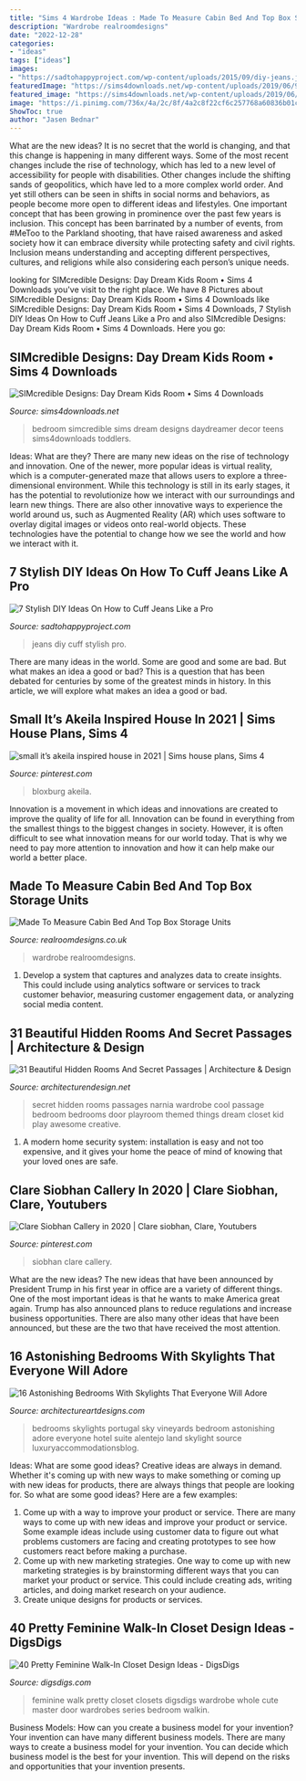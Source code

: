 ```yaml
---
title: "Sims 4 Wardrobe Ideas : Made To Measure Cabin Bed And Top Box Storage Units"
description: "Wardrobe realroomdesigns"
date: "2022-12-28"
categories:
- "ideas"
tags: ["ideas"]
images:
- "https://sadtohappyproject.com/wp-content/uploads/2015/09/diy-jeans.jpg"
featuredImage: "https://sims4downloads.net/wp-content/uploads/2019/06/9315.jpg"
featured_image: "https://sims4downloads.net/wp-content/uploads/2019/06/9315.jpg"
image: "https://i.pinimg.com/736x/4a/2c/8f/4a2c8f22cf6c257768a60836b01ce6c4.jpg"
ShowToc: true
author: "Jasen Bednar"
---
```



What are the new ideas?
It is no secret that the world is changing, and that this change is happening in many different ways. Some of the most recent changes include the rise of technology, which has led to a new level of accessibility for people with disabilities. Other changes include the shifting sands of geopolitics, which have led to a more complex world order. And yet still others can be seen in shifts in social norms and behaviors, as people become more open to different ideas and lifestyles.
One important concept that has been growing in prominence over the past few years is inclusion. This concept has been barrinated by a number of events, from #MeToo to the Parkland shooting, that have raised awareness and asked society how it can embrace diversity while protecting safety and civil rights. Inclusion means understanding and accepting different perspectives, cultures, and religions while also considering each person’s unique needs.

	

		
looking for SIMcredible Designs: Day Dream Kids Room • Sims 4 Downloads you've visit to the right place. We have 8 Pictures about SIMcredible Designs: Day Dream Kids Room • Sims 4 Downloads like SIMcredible Designs: Day Dream Kids Room • Sims 4 Downloads, 7 Stylish DIY Ideas On How to Cuff Jeans Like a Pro and also SIMcredible Designs: Day Dream Kids Room • Sims 4 Downloads. Here you go:
		
    
## SIMcredible Designs: Day Dream Kids Room • Sims 4 Downloads

<img loading=lazy src="https://sims4downloads.net/wp-content/uploads/2019/06/9315.jpg" onerror="this.onerror=null;this.src='https://tse3.mm.bing.net/th?id=OIP.bSQEcV3xfspAPb4PjNlXLwHaFP&amp;pid=15.1';" alt="SIMcredible Designs: Day Dream Kids Room • Sims 4 Downloads">

_Source: sims4downloads.net_

>bedroom simcredible sims dream designs daydreamer decor teens sims4downloads toddlers. 

	

Ideas: What are they?
There are many new ideas on the rise of technology and innovation. One of the newer, more popular ideas is virtual reality, which is a computer-generated maze that allows users to explore a three-dimensional environment. While this technology is still in its early stages, it has the potential to revolutionize how we interact with our surroundings and learn new things. There are also other innovative ways to experience the world around us, such as Augmented Reality (AR) which uses software to overlay digital images or videos onto real-world objects. These technologies have the potential to change how we see the world and how we interact with it.

    
## 7 Stylish DIY Ideas On How To Cuff Jeans Like A Pro

<img loading=lazy src="https://sadtohappyproject.com/wp-content/uploads/2015/09/diy-jeans.jpg" onerror="this.onerror=null;this.src='https://tse2.mm.bing.net/th?id=OIP.2X5h6DkME7Bpch9Qgn_O9wAAAA&amp;pid=15.1';" alt="7 Stylish DIY Ideas On How to Cuff Jeans Like a Pro">

_Source: sadtohappyproject.com_

>jeans diy cuff stylish pro. 

	

There are many ideas in the world. Some are good and some are bad. But what makes an idea a good or bad? This is a question that has been debated for centuries by some of the greatest minds in history. In this article, we will explore what makes an idea a good or bad.

    
## Small It’s Akeila Inspired House In 2021 | Sims House Plans, Sims 4

<img loading=lazy src="https://i.pinimg.com/736x/77/2e/d0/772ed00eb4769b04d0b58b358a619a1b.jpg" onerror="this.onerror=null;this.src='https://tse3.mm.bing.net/th?id=OIP.mRVyJJ-DakI7vmsXZpbKwAHaEE&amp;pid=15.1';" alt="small it’s akeila inspired house in 2021 | Sims house plans, Sims 4">

_Source: pinterest.com_

>bloxburg akeila. 

	

Innovation is a movement in which ideas and innovations are created to improve the quality of life for all. Innovation can be found in everything from the smallest things to the biggest changes in society. However, it is often difficult to see what innovation means for our world today. That is why we need to pay more attention to innovation and how it can help make our world a better place.

    
## Made To Measure Cabin Bed And Top Box Storage Units

<img loading=lazy src="https://realroomdesigns.co.uk/wp-content/uploads/2015/02/cabin-bed-with-top-box-finished-768x1024.jpg" onerror="this.onerror=null;this.src='https://tse1.mm.bing.net/th?id=OIP.qS04FuimEao-0hh-ZvDeCgHaJ4&amp;pid=15.1';" alt="Made To Measure Cabin Bed And Top Box Storage Units">

_Source: realroomdesigns.co.uk_

>wardrobe realroomdesigns. 

	

1. Develop a system that captures and analyzes data to create insights. This could include using analytics software or services to track customer behavior, measuring customer engagement data, or analyzing social media content. 

    
## 31 Beautiful Hidden Rooms And Secret Passages | Architecture &amp; Design

<img loading=lazy src="http://cdn.architecturendesign.net/wp-content/uploads/2014/09/672.jpg" onerror="this.onerror=null;this.src='https://tse1.mm.bing.net/th?id=OIP.MULMei4J4mm4E1S0mwD54AHaJ6&amp;pid=15.1';" alt="31 Beautiful Hidden Rooms And Secret Passages | Architecture &amp; Design">

_Source: architecturendesign.net_

>secret hidden rooms passages narnia wardrobe cool passage bedroom bedrooms door playroom themed things dream closet kid play awesome creative. 

	

1. A modern home security system: installation is easy and not too expensive, and it gives your home the peace of mind of knowing that your loved ones are safe. 

    
## Clare Siobhan Callery In 2020 | Clare Siobhan, Clare, Youtubers

<img loading=lazy src="https://i.pinimg.com/736x/4a/2c/8f/4a2c8f22cf6c257768a60836b01ce6c4.jpg" onerror="this.onerror=null;this.src='https://tse3.mm.bing.net/th?id=OIP.UJUmiSfSTvFjRcq3EVblBQHaLu&amp;pid=15.1';" alt="Clare Siobhan Callery in 2020 | Clare siobhan, Clare, Youtubers">

_Source: pinterest.com_

>siobhan clare callery. 

	

What are the new ideas?
The new ideas that have been announced by President Trump in his first year in office are a variety of different things. One of the most important ideas is that he wants to make America great again. Trump has also announced plans to reduce regulations and increase business opportunities. There are also many other ideas that have been announced, but these are the two that have received the most attention.

    
## 16 Astonishing Bedrooms With Skylights That Everyone Will Adore

<img loading=lazy src="https://www.architectureartdesigns.com/wp-content/uploads/2016/07/5-31-630x653.jpg" onerror="this.onerror=null;this.src='https://tse1.mm.bing.net/th?id=OIP.Vxjanfj-W0_kgRgzxZfxzQHaHr&amp;pid=15.1';" alt="16 Astonishing Bedrooms With Skylights That Everyone Will Adore">

_Source: architectureartdesigns.com_

>bedrooms skylights portugal sky vineyards bedroom astonishing adore everyone hotel suite alentejo land skylight source luxuryaccommodationsblog. 

	

Ideas: What are some good ideas?
Creative ideas are always in demand. Whether it's coming up with new ways to make something or coming up with new ideas for products, there are always things that people are looking for. So what are some good ideas? Here are a few examples: 
1. Come up with a way to improve your product or service. There are many ways to come up with new ideas and improve your product or service. Some example ideas include using customer data to figure out what problems customers are facing and creating prototypes to see how customers react before making a purchase. 
2. Come up with new marketing strategies. One way to come up with new marketing strategies is by brainstorming different ways that you can market your product or service. This could include creating ads, writing articles, and doing market research on your audience. 
3. Create unique designs for products or services.

    
## 40 Pretty Feminine Walk-In Closet Design Ideas - DigsDigs

<img loading=lazy src="http://www.digsdigs.com/photos/pretty-feminine-walk-in-closets-19.jpg" onerror="this.onerror=null;this.src='https://tse1.mm.bing.net/th?id=OIP.-xBvg5eV7u1MLrJVv0uTawHaJ4&amp;pid=15.1';" alt="40 Pretty Feminine Walk-In Closet Design Ideas - DigsDigs">

_Source: digsdigs.com_

>feminine walk pretty closet closets digsdigs wardrobe whole cute master door wardrobes series bedroom walkin. 

	

Business Models: How can you create a business model for your invention?
Your invention can have many different business models. There are many ways to create a business model for your invention. You can decide which business model is the best for your invention. This will depend on the risks and opportunities that your invention presents.

